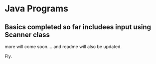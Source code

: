 # Java Programs
## Basics completed so far includees input using Scanner class
more will come soon.... and readme will also be updated.

Fly.